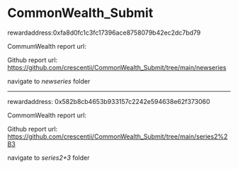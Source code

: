 # CommonWealth_Submit

rewardaddress:0xfa8d0fc1c3fc17396ace8758079b42ec2dc7bd79

CommumWealth report url:

Github report url: https://github.com/crescentii/CommonWealth_Submit/tree/main/newseries

navigate to _newseries_ folder



---
rewardaddress: 0x582b8cb4653b933157c2242e594638e62f373060

CommomWealth report url:

Github report url: https://github.com/crescentii/CommonWealth_Submit/tree/main/series2%2B3

navigate to _series2+3_ folder
